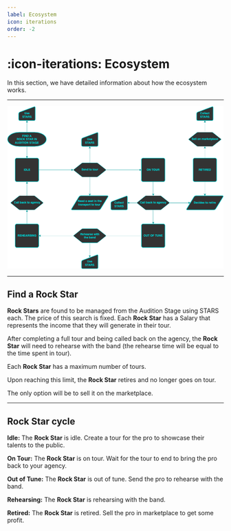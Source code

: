 ```yaml
---
label: Ecosystem
icon: iterations
order: -2
---
```


# :icon-iterations: Ecosystem

In this section, we have detailed information about how the ecosystem works.

---

![Ecosystem image](../static/ecosystem.png)

---

## Find a Rock Star

**Rock Stars** are found to be managed from the Audition Stage using STARS each. The price of this search is fixed. Each **Rock Star** has a Salary that represents the income that they will generate in their tour.

After completing a full tour and being called back on the agency, the **Rock Star** will need to rehearse with the band (the rehearse time will be equal to the time spent in tour).

Each **Rock Star** has a maximum number of tours.

Upon reaching this limit, the **Rock Star** retires and no longer goes on tour.

The only option will be to sell it on the marketplace.

---

## Rock Star cycle

**Idle:**
The **Rock Star** is idle. Create a tour for the pro to showcase their talents to the public.

**On Tour:**
The **Rock Star** is on tour. Wait for the tour to end to bring the pro back to your agency.

**Out of Tune:**
The **Rock Star** is out of tune. Send the pro to rehearse with the band.

**Rehearsing:**
The **Rock Star** is rehearsing with the band.

**Retired:**
The **Rock Star** is retired. Sell the pro in marketplace to get some profit.
